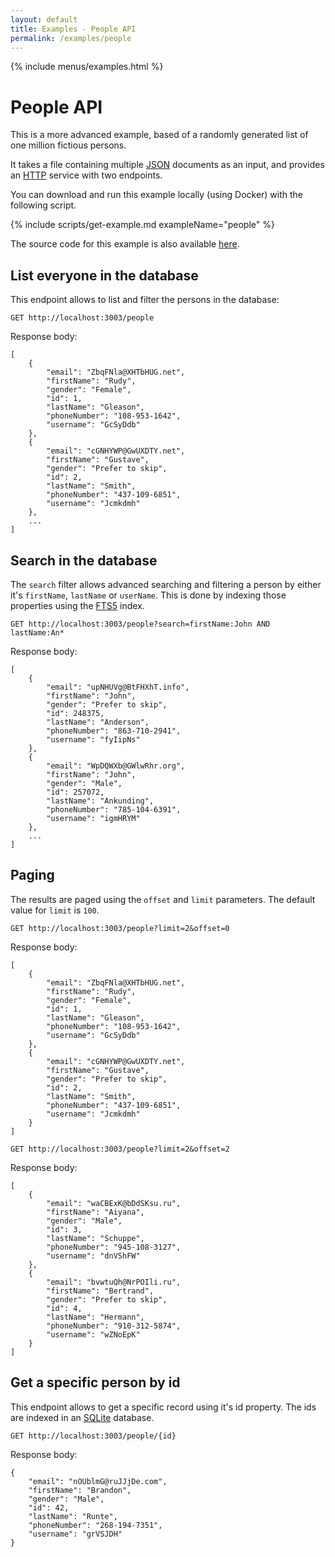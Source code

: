 ```yaml
---
layout: default
title: Examples - People API
permalink: /examples/people
---
```


{% include menus/examples.html %}

# People API

This is a more advanced example, based of a randomly generated list of one million fictious persons.

It takes a file containing multiple [JSON](/documentation/inputs/#json) documents as an input, and provides an [HTTP](/documentation/services/#http) service with two endpoints.

You can download and run this example locally (using Docker) with the following script.

{% include scripts/get-example.md exampleName="people" %}

The source code for this example is also available [here](https://github.com/rodb-io/rodb/tree/master/examples/people).

## List everyone in the database

This endpoint allows to list and filter the persons in the database:

`GET http://localhost:3003/people`

Response body:

```
[
	{
		"email": "ZbqFNla@XHTbHUG.net",
		"firstName": "Rudy",
		"gender": "Female",
		"id": 1,
		"lastName": "Gleason",
		"phoneNumber": "108-953-1642",
		"username": "GcSyDdb"
	},
	{
		"email": "cGNHYWP@GwUXDTY.net",
		"firstName": "Gustave",
		"gender": "Prefer to skip",
		"id": 2,
		"lastName": "Smith",
		"phoneNumber": "437-109-6851",
		"username": "Jcmkdmh"
	},
	...
]
```

## Search in the database

The `search` filter allows advanced searching and filtering a person by either it's `firstName`, `lastName` or `userName`. This is done by indexing those properties using the [FTS5](/documentation/indexes/#fts5) index.

`GET http://localhost:3003/people?search=firstName:John AND lastName:An*`

Response body:

```
[
	{
		"email": "upNHUVg@BtFHXhT.info",
		"firstName": "John",
		"gender": "Prefer to skip",
		"id": 248375,
		"lastName": "Anderson",
		"phoneNumber": "863-710-2941",
		"username": "fyIipNs"
	},
	{
		"email": "WpDQWXb@GWlwRhr.org",
		"firstName": "John",
		"gender": "Male",
		"id": 257072,
		"lastName": "Ankunding",
		"phoneNumber": "785-104-6391",
		"username": "igmHRYM"
	},
	...
]
```

## Paging

The results are paged using the `offset` and `limit` parameters. The default value for `limit` is `100`.

`GET http://localhost:3003/people?limit=2&offset=0`

Response body:

```
[
	{
		"email": "ZbqFNla@XHTbHUG.net",
		"firstName": "Rudy",
		"gender": "Female",
		"id": 1,
		"lastName": "Gleason",
		"phoneNumber": "108-953-1642",
		"username": "GcSyDdb"
	},
	{
		"email": "cGNHYWP@GwUXDTY.net",
		"firstName": "Gustave",
		"gender": "Prefer to skip",
		"id": 2,
		"lastName": "Smith",
		"phoneNumber": "437-109-6851",
		"username": "Jcmkdmh"
	}
]
```

`GET http://localhost:3003/people?limit=2&offset=2`

Response body:

```
[
	{
		"email": "waCBExK@bDdSKsu.ru",
		"firstName": "Aiyana",
		"gender": "Male",
		"id": 3,
		"lastName": "Schuppe",
		"phoneNumber": "945-108-3127",
		"username": "dnVShFW"
	},
	{
		"email": "bvwtuQh@NrPOIli.ru",
		"firstName": "Bertrand",
		"gender": "Prefer to skip",
		"id": 4,
		"lastName": "Hermann",
		"phoneNumber": "910-312-5874",
		"username": "wZNoEpK"
	}
]
```

## Get a specific person by id

This endpoint allows to get a specific record using it's id property.
The ids are indexed in an [SQLite](/documentation/indexes/#sqlite) database.

`GET http://localhost:3003/people/{id}`

Response body:

```
{
	"email": "nOUblmG@ruJJjDe.com",
	"firstName": "Brandon",
	"gender": "Male",
	"id": 42,
	"lastName": "Runte",
	"phoneNumber": "268-194-7351",
	"username": "grVSJDH"
}
```
